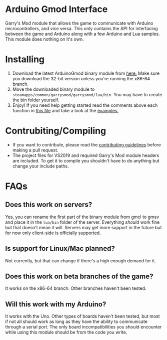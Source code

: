 # Arduino Gmod Interface
 Garry's Mod module that allows the game to communicate with Arduino microcontrollers, and vice versa. This only contains the API for interfacing between the game and Arduino along with a few Arduino and Lua samples. This module does nothing on it's own.

# Installing
 1. Download the latest ArduinoGmod binary module from [here.](https://github.com/LambdaGaming/ArduinoGmodInterface/releases) Make sure you download the 32-bit version unless you're running the x86-64 branch.
 2. Move the downloaded binary module to `steamapps/common/garrysmod/garrysmod/lua/bin`. You may have to create the bin folder yourself.
 3. Enjoy! If you need help getting started read the comments above each function in [this file](https://github.com/LambdaGaming/ArduinoGmodInterface/blob/main/ArduinoGmod/main.cpp) and take a look at the [examples.](https://github.com/LambdaGaming/ArduinoGmodInterface/tree/main/ArduinoTestCodes)

# Contrubiting/Compiling
- If you want to contribute, please read the [contributing guidelines](https://lambdagaming.github.io/contributing.html) before making a pull request.
- The project files for VS2019 and required Garry's Mod module headers are included. To get it to compile you shouldn't have to do anything but change your include paths.

# FAQs
## Does this work on servers?
 Yes, you can rename the first part of the binary module from gmcl to gmsv and place it in the `lua/bin` folder of the server. Everything *should* work fine but that doesn't mean it will. Servers may get more support in the future but for now only client-side is officially supported.

## Is support for Linux/Mac planned?
 Not currently, but that can change if there's a high enough demand for it.

## Does this work on beta branches of the game?
 It works on the x86-64 branch. Other branches haven't been tested.

## Will this work with my Arduino?
 It works with the Uno. Other types of boards haven't been tested, but most if not all should work as long as they have the ability to communicate through a serial port. The only board incompatibilities you should encounter while using this module should be from the code you write.
